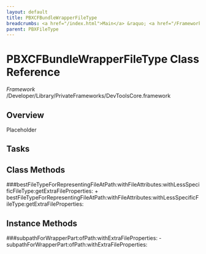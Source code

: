 ```yaml
---
layout: default
title: PBXCFBundleWrapperFileType
breadcrumbs: <a href="/index.html">Main</a> &raquo; <a href="/Frameworks.html">Framework</a> &raquo; <a href="/Frameworks/DevToolsCore.html">DevToolsCore</a> &raquo; PBXCFBundleWrapperFileType
parent: PBXFileType 
---
```

# PBXCFBundleWrapperFileType Class Reference

*Framework* /Developer/Library/PrivateFrameworks/DevToolsCore.framework

## Overview

Placeholder

## Tasks

## Class Methods

<a name="+bestFileTypeForRepresentingFileAtPath:withFileAttributes:withLessSpecificFileType:getExtraFileProperties:"></a>
###bestFileTypeForRepresentingFileAtPath:withFileAttributes:withLessSpecificFileType:getExtraFileProperties:
    + bestFileTypeForRepresentingFileAtPath:withFileAttributes:withLessSpecificFileType:getExtraFileProperties:

## Instance Methods

<a name="-subpathForWrapperPart:ofPath:withExtraFileProperties:"></a>
###subpathForWrapperPart:ofPath:withExtraFileProperties:
    - subpathForWrapperPart:ofPath:withExtraFileProperties:

